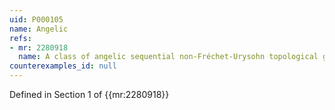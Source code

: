 ```yaml
---
uid: P000105
name: Angelic
refs:
- mr: 2280918
  name: A class of angelic sequential non-Fréchet-Urysohn topological groups
counterexamples_id: null
---
```

Defined in Section 1 of {{mr:2280918}}
